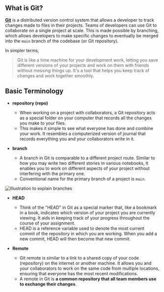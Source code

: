 ## What is Git?
[**Git**](https://git-scm.com) is a distributed version control system that allows a developer to track changes made to files in their projects. Teams of developers can use Git to collaborate on a single project at scale. This is made possible by branching, which allows developers to make specific changes to eventually be merged into the `main` branch of the codebase (or Git repository).

In simpler terms,
> Git is like a time machine for your development work, letting you save different versions of your projects and work on them with friends without messing things up. It's a tool that helps you keep track of changes and work together smoothly.

## Basic Terminology

- **repository (repo)**
	- When working on a project with collaborators, a Git repository acts as a special folder on your computer that records all the changes you make to your files. 
	- This makes it simple to see what everyone has done and combine your work. It resembles a computerized version of journal that records everything you and your collaborators write in it.

- **branch**
	- A branch in Git is comparable to a different project route. Similar to how you may write two different stories in various notebooks, it enables you to work on different aspects of your project without interfering with the primary one. 
	- Conventional name for the primary branch of a project is `main`.

![Illustration to explain branches](https://rogerdudler.github.io/git-guide/img/branches.png)
- **HEAD**
	- Think of the "HEAD" in Git as a special marker that, like a bookmark in a book, indicates which version of your project you are currently viewing. It aids in keeping track of your progress throughout the course of your assignment.
	- HEAD is a reference variable used to denote the most current commit of the repository in which you are working. When you add a new commit, HEAD will then become that new commit.

- **Remote**
	- Git remote is similar to a link to a shared copy of your code (repository) on the internet or another machine. It allows you and your collaborators to work on the same code from multiple locations, ensuring that everyone has the most recent modifications.
	- A remote in Git is **a common repository that all team members use to exchange their changes**.
